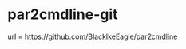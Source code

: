 par2cmdline-git
========================================

url = https://github.com/BlackIkeEagle/par2cmdline
